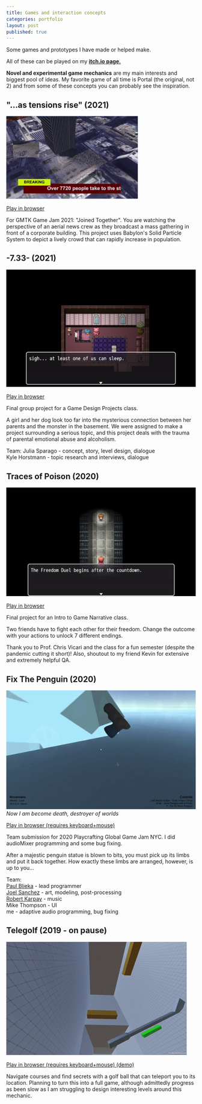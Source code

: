 ```yaml
---
title: Games and interaction concepts
categories: portfolio
layout: post
published: true
---
```


Some games and prototypes I have made or helped make. 

All of these can be played on my [**itch.io page.**](https://idkwhojamesis.itch.io/)

**Novel and experimental game mechanics** are my main interests and biggest pool of ideas. My favorite game of all time is Portal (the original, not 2) and from some of these concepts you can probably see the inspiration.

## "...as tensions rise" (2021)
![as tensions rise screenshot](/assets/portfolio/atr-gif.gif)

[Play in browser](https://idkwhojamesis.itch.io/as-tensions-rise)  

For GMTK Game Jam 2021: "Joined Together". You are watching the perspective of an aerial news crew as they broadcast a mass gathering in front of a corporate building. 
This project uses Babylon's Solid Particle System to depict a lively crowd that can rapidly increase in population. 

## -7.33- (2021)

![7.33 screenshot](/assets/portfolio/seventhirtythree.png)

[Play in browser](https://idkwhojamesis.itch.io/seventhirtythree)  

Final group project for a Game Design Projects class.

A girl and her dog look too far into the mysterious connection between her parents and the monster in the basement. We were assigned to make a project surrounding a serious topic, and this project deals with the trauma of parental emotional abuse and alcoholism.

Team:
Julia Sparago - concept, story, level design, dialogue  
Kyle Horstmann  - topic research and interviews, dialogue  


## Traces of Poison (2020)

![Traces of Poison screenshot](/assets/portfolio/poison.jpg)

[Play in browser](https://idkwhojamesis.itch.io/traces-of-poison)

Final project for an Intro to Game Narrative class.

Two friends have to fight each other for their freedom. Change the outcome with your actions to unlock 7 different endings.

Thank you to Prof. Chris Vicari and the class for a fun semester (despite the pandemic cutting it short)! Also, shoutout to my friend Kevin for extensive and extremely helpful QA. 

## Fix The Penguin (2020)

![penguin game screenshot](/assets/portfolio/penguin-gif.gif)
*Now I am become death, destroyer of worlds*

[Play in browser (requires keyboard+mouse)](https://idkwhojamesis.itch.io/fix-the-penguin-gamejam)

Team submission for 2020 Playcrafting Global Game Jam NYC. I did audioMixer programming and some bug fixing. 

After a majestic penguin statue is blown to bits, you must pick up its limbs and put it back together. How exactly these limbs are arranged, however, is up to you...

Team:  
[Paul Blieka](https://degugames.itch.io/) - lead programmer  
[Joel Sanchez](https://www.artstation.com/joel0827) - art, modeling, post-processing  
[Robert Karpay](https://www.robertkarpay.com) - music  
Mike Thompson - UI  
me - adaptive audio programming, bug fixing  

## Telegolf (2019 - on pause)

![telegolf screenshot](/assets/portfolio/telegolf-gif.gif)

[Play in browser (requires keyboard+mouse) (demo)](https://idkwhojamesis.itch.io/telegolf)  

Navigate courses and find secrets with a golf ball that can teleport you to its location. Planning to turn this into a full game, although admittedly progress as been slow as I am struggling to design interesting levels around this mechanic.
